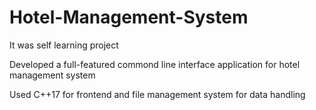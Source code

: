 # Hotel-Management-System
<p> It was self learning project </p>
<p> Developed a full-featured commond line interface application for hotel management system </p>
<p> Used C++17 for frontend and file management system for data handling </p>
